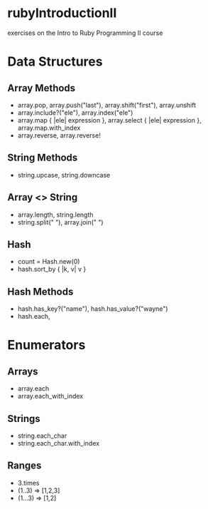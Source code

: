 # rubyIntroductionII
exercises on the Intro to Ruby Programming II course

# Data Structures
## Array Methods
- array.pop, array.push("last"), array.shift("first"), array.unshift
- array.include?("ele"), array.index("ele")
- array.map { |ele| expression }, array.select { |ele| expression }, array.map.with_index
- array.reverse, array.reverse!

## String Methods
- string.upcase, string.downcase

## Array <> String
- array.length, string.length
- string.split(" "), array.join(" ")

## Hash
- count = Hash.new(0)
- hash.sort_by { |k, v| v }

## Hash Methods
- hash.has_key?("name"), hash.has_value?("wayne")
- hash.each,  

# Enumerators
## Arrays
- array.each
- array.each_with_index

## Strings
- string.each_char
- string.each_char.with_index

## Ranges
- 3.times
- (1..3) => [1,2,3]
- (1...3) => [1,2]